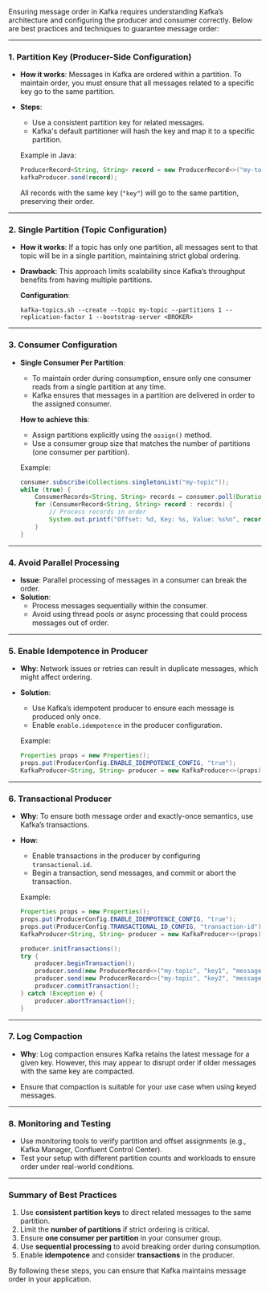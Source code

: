 Ensuring message order in Kafka requires understanding Kafka’s architecture and configuring the producer and consumer correctly. Below are best practices and techniques to guarantee message order:

---

### **1. Partition Key (Producer-Side Configuration)**
- **How it works**: Messages in Kafka are ordered within a partition. To maintain order, you must ensure that all messages related to a specific key go to the same partition.
- **Steps**:
    - Use a consistent partition key for related messages.
    - Kafka's default partitioner will hash the key and map it to a specific partition.

  Example in Java:
  ```java
  ProducerRecord<String, String> record = new ProducerRecord<>("my-topic", "key", "message");
  kafkaProducer.send(record);
  ```
  All records with the same key (`"key"`) will go to the same partition, preserving their order.

---

### **2. Single Partition (Topic Configuration)**
- **How it works**: If a topic has only one partition, all messages sent to that topic will be in a single partition, maintaining strict global ordering.
- **Drawback**: This approach limits scalability since Kafka’s throughput benefits from having multiple partitions.

  **Configuration**:
  ```shell
  kafka-topics.sh --create --topic my-topic --partitions 1 --replication-factor 1 --bootstrap-server <BROKER>
  ```

---

### **3. Consumer Configuration**
- **Single Consumer Per Partition**:
    - To maintain order during consumption, ensure only one consumer reads from a single partition at any time.
    - Kafka ensures that messages in a partition are delivered in order to the assigned consumer.

  **How to achieve this**:
    - Assign partitions explicitly using the `assign()` method.
    - Use a consumer group size that matches the number of partitions (one consumer per partition).

  Example:
  ```java
  consumer.subscribe(Collections.singletonList("my-topic"));
  while (true) {
      ConsumerRecords<String, String> records = consumer.poll(Duration.ofMillis(100));
      for (ConsumerRecord<String, String> record : records) {
          // Process records in order
          System.out.printf("Offset: %d, Key: %s, Value: %s%n", record.offset(), record.key(), record.value());
      }
  }
  ```

---

### **4. Avoid Parallel Processing**
- **Issue**: Parallel processing of messages in a consumer can break the order.
- **Solution**:
    - Process messages sequentially within the consumer.
    - Avoid using thread pools or async processing that could process messages out of order.

---

### **5. Enable Idempotence in Producer**
- **Why**: Network issues or retries can result in duplicate messages, which might affect ordering.
- **Solution**:
    - Use Kafka’s idempotent producer to ensure each message is produced only once.
    - Enable `enable.idempotence` in the producer configuration.

  Example:
  ```java
  Properties props = new Properties();
  props.put(ProducerConfig.ENABLE_IDEMPOTENCE_CONFIG, "true");
  KafkaProducer<String, String> producer = new KafkaProducer<>(props);
  ```

---

### **6. Transactional Producer**
- **Why**: To ensure both message order and exactly-once semantics, use Kafka’s transactions.
- **How**:
    - Enable transactions in the producer by configuring `transactional.id`.
    - Begin a transaction, send messages, and commit or abort the transaction.

  Example:
  ```java
  Properties props = new Properties();
  props.put(ProducerConfig.ENABLE_IDEMPOTENCE_CONFIG, "true");
  props.put(ProducerConfig.TRANSACTIONAL_ID_CONFIG, "transaction-id");
  KafkaProducer<String, String> producer = new KafkaProducer<>(props);

  producer.initTransactions();
  try {
      producer.beginTransaction();
      producer.send(new ProducerRecord<>("my-topic", "key1", "message1"));
      producer.send(new ProducerRecord<>("my-topic", "key2", "message2"));
      producer.commitTransaction();
  } catch (Exception e) {
      producer.abortTransaction();
  }
  ```

---

### **7. Log Compaction**
- **Why**: Log compaction ensures Kafka retains the latest message for a given key. However, this may appear to disrupt order if older messages with the same key are compacted.

- Ensure that compaction is suitable for your use case when using keyed messages.

---

### **8. Monitoring and Testing**
- Use monitoring tools to verify partition and offset assignments (e.g., Kafka Manager, Confluent Control Center).
- Test your setup with different partition counts and workloads to ensure order under real-world conditions.

---

### Summary of Best Practices
1. Use **consistent partition keys** to direct related messages to the same partition.
2. Limit the **number of partitions** if strict ordering is critical.
3. Ensure **one consumer per partition** in your consumer group.
4. Use **sequential processing** to avoid breaking order during consumption.
5. Enable **idempotence** and consider **transactions** in the producer.

By following these steps, you can ensure that Kafka maintains message order in your application.